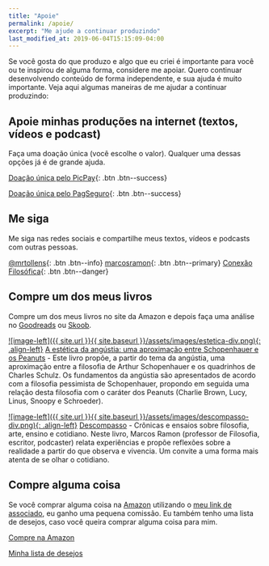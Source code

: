```yaml
---
title: "Apoie"
permalink: /apoie/
excerpt: "Me ajude a continuar produzindo"
last_modified_at: 2019-06-04T15:15:09-04:00
---
```


Se você gosta do que produzo e algo que eu criei é importante para você ou te inspirou de alguma forma, considere me apoiar. Quero continuar desenvolvendo conteúdo de forma independente, e sua ajuda é muito importante. Veja aqui algumas maneiras de me ajudar a continuar produzindo:

## Apoie minhas produções na internet (textos, vídeos e podcast)

Faça uma doação única (você escolhe o valor). Qualquer uma dessas opções já é de grande ajuda. 

[<i class="fas fa-hand-holding-usd"></i> Doação única pelo PicPay](https://app.picpay.com/user/marcosramon){: .btn .btn--success}

[<i class="fas fa-hand-holding-usd"></i> Doação única pelo PagSeguro](https://pag.ae/7VyVHU82P){: .btn .btn--success}

## Me siga

Me siga nas redes sociais e compartilhe meus textos, vídeos e podcasts com outras pessoas.

[<i class="fab fa-twitter"></i> @mrtollens](https://twitter.com/mrtollens){: .btn .btn--info} 
[<i class="fab fa-goodreads-g"></i> marcosramon](https://www.goodreads.com/author/show/16012578.Marcos_Ramon){: .btn .btn--primary} 
[<i class="fab fa-youtube"></i> Conexão Filosófica](http://youtube.com/conexaofilosofica){: .btn .btn--danger}

## Compre um dos meus livros

Compre um dos meus livros no site da Amazon e depois faça uma análise no [Goodreads](https://www.goodreads.com/author/show/16012578.Marcos_Ramon) ou [Skoob](https://www.skoob.com.br/descompasso-841935ed847109.html).

<a href="https://amzn.to/2XAkrWF" target="_blank">![image-left]({{ site.url }}{{ site.baseurl }}/assets/images/estetica-div.png){: .align-left}</a> [A estética da angústia: uma aproximação entre Schopenhauer e os Peanuts](https://amzn.to/2XAkrWF) - Este livro propõe, a partir do tema da angústia, uma aproximação entre a filosofia de Arthur Schopenhauer e os quadrinhos de Charles Schulz. Os fundamentos da angústia são apresentados de acordo com a filosofia pessimista de Schopenhauer, propondo em seguida uma relação desta filosofia com o caráter dos Peanuts (Charlie Brown, Lucy, Linus, Snoopy e Schroeder).

<a href="https://amzn.to/2XvjDlH" target="_blank">![image-left]({{ site.url }}{{ site.baseurl }}/assets/images/descompasso-div.png){: .align-left}</a> [Descompasso](https://amzn.to/2XvjDlH) - Crônicas e ensaios sobre filosofia, arte, ensino e cotidiano. Neste livro, Marcos Ramon (professor de Filosofia, escritor, podcaster) relata experiências e propõe reflexões sobre a realidade a partir do que observa e vivencia. Um convite a uma forma mais atenta de se olhar o cotidiano.

## Compre alguma coisa

Se você comprar alguma coisa na [Amazon](https://www.amazon.com.br/?&_encoding=UTF8&tag=marcramo-20&linkCode=ur2&linkId=aad24eb81b50d91ca9706a1565e538a2&camp=1789&creative=9325) utilizando o [meu link de associado](https://www.amazon.com.br/?&_encoding=UTF8&tag=marcramo-20&linkCode=ur2&linkId=aad24eb81b50d91ca9706a1565e538a2&camp=1789&creative=9325), eu ganho uma pequena comissão. Eu também tenho uma lista de desejos, caso você queira comprar alguma coisa para mim. 

<a href="https://www.amazon.com.br/?&_encoding=UTF8&tag=marcramo-20&linkCode=ur2&linkId=aad24eb81b50d91ca9706a1565e538a2&camp=1789&creative=9325" onclick="ga(&quot;send&quot;,&quot;event&quot;,&quot;link&quot;,&quot;click&quot;,&quot;Shop Amazon&quot;)" class="btn btn--warning"><i class="fab fa-amazon"></i> Compre na Amazon </a> 

<a href="https://amzn.to/2DnqGW4" onclick="ga(&quot;send&quot;,&quot;event&quot;,&quot;link&quot;,&quot;click&quot;,&quot;Amazon Wish List&quot;)" class="btn btn--warning"><i class="fab fa-amazon"></i> Minha lista de desejos</a>
